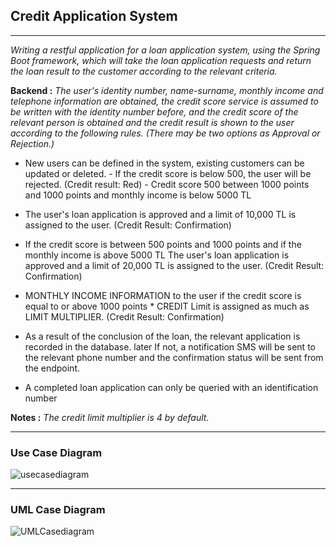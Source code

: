 ## Credit Application System
---
*Writing a restful application for a loan application system, using the Spring Boot framework, which will take the loan application requests and return the loan result to the customer according to the relevant criteria.*

**Backend :** *The user's identity number, name-surname, monthly income and telephone information are obtained, the credit score service is assumed to be written with the identity number before, and the credit score of the relevant person is obtained and the credit result is shown to the user according to the following rules.
(There may be two options as Approval or Rejection.)*


- New users can be defined in the system, existing customers can be updated or deleted. -
If the credit score is below 500, the user will be rejected. (Credit result: Red) - Credit score 500
between 1000 points and 1000 points and monthly income is below 5000 TL

- The user's loan application is approved and a limit of 10,000 TL is assigned to the user. (Credit Result: Confirmation)

- If the credit score is between 500 points and 1000 points and if the monthly income is above 5000 TL
The user's loan application is approved and a limit of 20,000 TL is assigned to the user. (Credit Result: Confirmation)

- MONTHLY INCOME INFORMATION to the user if the credit score is equal to or above 1000 points * CREDIT
Limit is assigned as much as LIMIT MULTIPLIER. (Credit Result: Confirmation)

- As a result of the conclusion of the loan, the relevant application is recorded in the database. later If not, a notification SMS will be sent to the relevant phone number and the confirmation status will be sent from the endpoint.

- A completed loan application can only be queried with an identification number

**Notes :** *The credit limit multiplier is 4 by default.*

---
### Use Case Diagram
![usecasediagram](https://user-images.githubusercontent.com/94866363/184557284-5cfb1d51-1df5-439c-9d64-fedce90c4ab9.png)

---
### UML Case Diagram
![UMLCasediagram](https://user-images.githubusercontent.com/94866363/184557641-8f48d5fa-bebc-45c6-b6f0-feedfb1b7e19.png)
